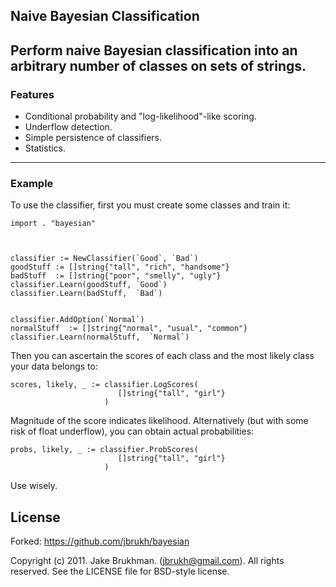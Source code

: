 ## Naive Bayesian Classification
Perform naive Bayesian classification into an arbitrary number of classes on sets of strings.
------------
 
### Features

- Conditional probability and "log-likelihood"-like scoring.
- Underflow detection.
- Simple persistence of classifiers.
- Statistics.

------------
### Example

To use the classifier, first you must create some classes
and train it:

    import . "bayesian"

 
    
    classifier := NewClassifier(`Good`, `Bad`)
    goodStuff := []string{"tall", "rich", "handsome"}
    badStuff  := []string{"poor", "smelly", "ugly"}
    classifier.Learn(goodStuff, `Good`)
    classifier.Learn(badStuff,  `Bad`)


    classifier.AddOption(`Normal`)
    normalStuff  := []string{"normal", "usual", "common"}
    classifier.Learn(normalStuff,  `Normal`)



Then you can ascertain the scores of each class and
the most likely class your data belongs to:

    scores, likely, _ := classifier.LogScores(
                            []string{"tall", "girl"}
                         )

Magnitude of the score indicates likelihood. Alternatively (but
with some risk of float underflow), you can obtain actual probabilities:


    probs, likely, _ := classifier.ProbScores(
                            []string{"tall", "girl"}
                         )

Use wisely.


## License
Forked: https://github.com/jbrukh/bayesian
 
Copyright (c) 2011. Jake Brukhman. (jbrukh@gmail.com).
All rights reserved.  See the LICENSE file for BSD-style
license.
